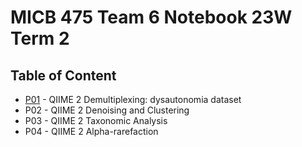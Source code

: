 # MICB 475 Team 6 Notebook 23W Term 2 


## Table of Content
  * [P01](/Notebook/P01.md) - QIIME 2 Demultiplexing: dysautonomia dataset
  * P02 - QIIME 2 Denoising and Clustering
  * P03 - QIIME 2 Taxonomic Analysis
  * P04 - QIIME 2 Alpha-rarefaction
